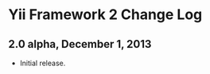 Yii Framework 2 Change Log
==========================

2.0 alpha, December 1, 2013
---------------------------

- Initial release.
